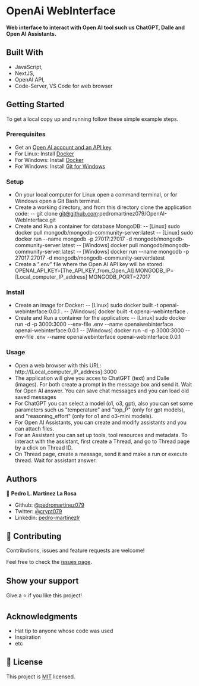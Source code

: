 # OpenAi WebInterface
**Web interface to interact with Open AI tool such us ChatGPT, Dalle and Open AI Assistants.**

## Built With
- JavaScript,
- NextJS,
- OpenAI API,
- Code-Server, VS Code for web browser

## Getting Started
To get a local copy up and running follow these simple example steps.

### Prerequisites
- Get an [Open AI account and an API key](https://platform.openai.com/docs/overview)
- For Linux: Install [Docker](https://docs.docker.com/desktop/setup/install/linux/)
- For Windows: Install [Docker](https://docs.docker.com/desktop/setup/install/windows-install/)
- For Windows: Install [Git for Windows](https://gitforwindows.org/)

### Setup
- On your local computer for Linux open a command terminal, or for Windows open a Git Bash terminal.
- Create a working directory, and from this directory clone the application code:
-- git clone git@github.com:pedromartinez079/OpenAI-WebInterface.git
- Create and Run a container for database MongoDB:
-- [Linux] sudo docker pull mongodb/mongodb-community-server:latest
-- [Linux] sudo docker run --name mongodb -p 27017:27017 -d mongodb/mongodb-community-server:latest
-- [Windows] docker pull mongodb/mongodb-community-server:latest
-- [Windows] docker run --name mongodb -p 27017:27017 -d mongodb/mongodb-community-server:latest
- Create a ".env" file where the Open AI API key will be stored:
OPENAI_API_KEY=[The_API_KEY_from_Open_AI]
MONGODB_IP=[Local_computer_IP_address]
MONGODB_PORT=27017

### Install
- Create an image for Docker:
-- [Linux] sudo docker built -t openai-webinterface:0.0.1 .
-- [Windows] docker built -t openai-webinterface .
- Create and Run a container for the application:
-- [Linux] sudo docker run -d -p 3000:3000 --env-file .env --name openaiwebinterface openai-webinterface:0.0.1
-- [Windows] docker run -d -p 3000:3000 --env-file .env --name openaiwebinterface openai-webinterface:0.0.1

### Usage
- Open a web browser with this URL: http://[Local_computer_IP_address]:3000
- The application will give you acces to ChatGPT (text) and Dalle (images). For both create a prompt in the message box and send it. Wait for Open AI answer. You can save chat messages and you can load old saved messages
- For ChatGPT you can select a model (o1, o3, gpt), also you can set some parameters such us "temperature" and "top_P" (only for gpt models), and "reasoning_effort" (only for o1 and o3-mini models).
- For Open AI Assistants, you can create and modify assistants and you can attach files.
- For an Assistant you can set up tools, tool resources and metadata. To interact with the assistant, first create a Thread, and go to Thread page by a click on Thread ID.
- On Thread page, create a message, send it and make a run or execute thread. Wait for assistant answer.

## Authors

👤 **Pedro L. Martinez La Rosa**

- Github: [@pedromartinez079](https://github.com/pedromartinez079)
- Twitter: [@crypt079](https://twitter.com/crypt079)
- Linkedin: [pedro-martínezlr](https://linkedin.com/in/pedro-martínezlr/?locale=en_US)

## 🤝 Contributing

Contributions, issues and feature requests are welcome!

Feel free to check the [issues page](issues/).

## Show your support

Give a ⭐️ if you like this project!

## Acknowledgments

- Hat tip to anyone whose code was used
- Inspiration
- etc

## 📝 License

This project is [MIT](lic.url) licensed.
